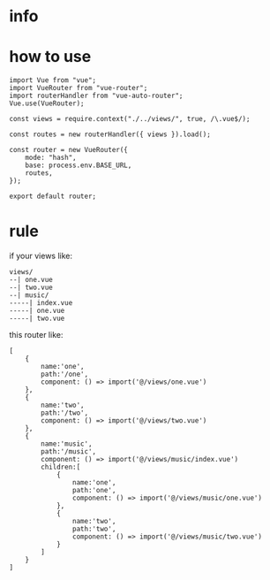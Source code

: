 <!--
 * @Description: 
 * @Version: 1.0.0
 * @Autor: lax
 * @Date: 2020-04-07 20:46:09
 * @LastEditors: lax
 * @LastEditTime: 2020-09-22 16:55:26
 -->

# info

# how to use

```
import Vue from "vue";
import VueRouter from "vue-router";
import routerHandler from "vue-auto-router";
Vue.use(VueRouter);

const views = require.context("./../views/", true, /\.vue$/);

const routes = new routerHandler({ views }).load();

const router = new VueRouter({
	mode: "hash",
	base: process.env.BASE_URL,
	routes,
});

export default router;
```

# rule

if your views like:

```
views/
--| one.vue
--| two.vue
--| music/
-----| index.vue
-----| one.vue
-----| two.vue
```

this router like:

```
[
    {
        name:'one',
        path:'/one',
        component: () => import('@/views/one.vue')
    },
    {
        name:'two',
        path:'/two',
        component: () => import('@/views/two.vue')
    },
    {
        name:'music',
        path:'/music',
        component: () => import('@/views/music/index.vue')
        children:[
            {
                name:'one',
                path:'one',
                component: () => import('@/views/music/one.vue')
            },
            {
                name:'two',
                path:'two',
                component: () => import('@/views/music/two.vue')
            }
        ]
    }
]
```
